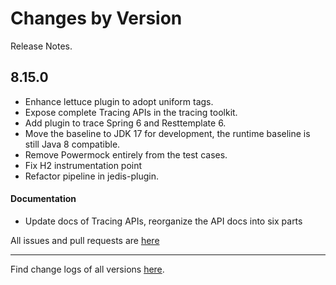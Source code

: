 Changes by Version
==================
Release Notes.

8.15.0
------------------

* Enhance lettuce plugin to adopt uniform tags.
* Expose complete Tracing APIs in the tracing toolkit.
* Add plugin to trace Spring 6 and Resttemplate 6.
* Move the baseline to JDK 17 for development, the runtime baseline is still Java 8 compatible.
* Remove Powermock entirely from the test cases.
* Fix H2 instrumentation point
* Refactor pipeline in jedis-plugin.

#### Documentation
* Update docs of Tracing APIs, reorganize the API docs into six parts


All issues and pull requests are [here](https://github.com/apache/skywalking/milestone/168?closed=1)

------------------
Find change logs of all versions [here](changes).
